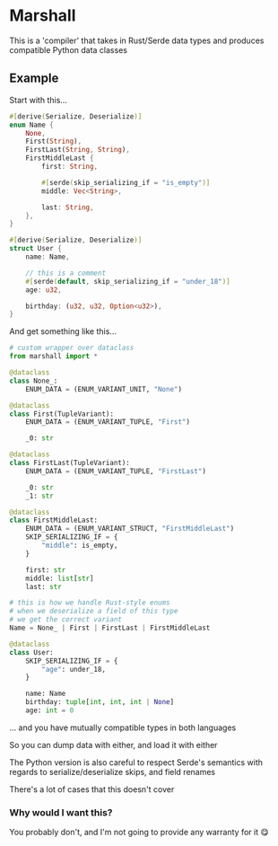 # Marshall

This is a 'compiler' that takes in Rust/Serde data types and produces compatible Python data classes

## Example

Start with this...

```rust
#[derive(Serialize, Deserialize)]
enum Name {
    None,
    First(String),
    FirstLast(String, String),
    FirstMiddleLast {
        first: String,

        #[serde(skip_serializing_if = "is_empty")]
        middle: Vec<String>,

        last: String,
    },
}

#[derive(Serialize, Deserialize)]
struct User {
    name: Name,

    // this is a comment
    #[serde(default, skip_serializing_if = "under_18")]
    age: u32,

    birthday: (u32, u32, Option<u32>),
}

```

And get something like this...

```python
# custom wrapper over dataclass
from marshall import *

@dataclass
class None_:
    ENUM_DATA = (ENUM_VARIANT_UNIT, "None")

@dataclass
class First(TupleVariant):
    ENUM_DATA = (ENUM_VARIANT_TUPLE, "First")

    _0: str

@dataclass
class FirstLast(TupleVariant):
    ENUM_DATA = (ENUM_VARIANT_TUPLE, "FirstLast")

    _0: str
    _1: str

@dataclass
class FirstMiddleLast:
    ENUM_DATA = (ENUM_VARIANT_STRUCT, "FirstMiddleLast")
    SKIP_SERIALIZING_IF = {
        "middle": is_empty,
    }

    first: str
    middle: list[str]
    last: str

# this is how we handle Rust-style enums
# when we deserialize a field of this type
# we get the correct variant
Name = None_ | First | FirstLast | FirstMiddleLast

@dataclass
class User:
    SKIP_SERIALIZING_IF = {
        "age": under_18,
    }

    name: Name
    birthday: tuple[int, int, int | None]
    age: int = 0
```

... and you have mutually compatible types in both languages

So you can dump data with either, and load it with either

The Python version is also careful to respect Serde's semantics with regards to serialize/deserialize skips, and field renames

There's a lot of cases that this doesn't cover

### Why would I want this?

You probably don't, and I'm not going to provide any warranty for it :yum:
